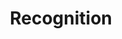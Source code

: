 ---
title: "Recognition"
description:  "Meshery publicly recognizes and appreciates its contributors."
---